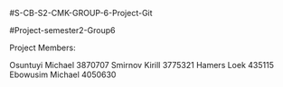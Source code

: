 #S-CB-S2-CMK-GROUP-6-Project-Git

#Project-semester2-Group6

Project Members:

Osuntuyi Michael 3870707
Smirnov Kirill 3775321
Hamers Loek 435115
Ebowusim Michael 4050630